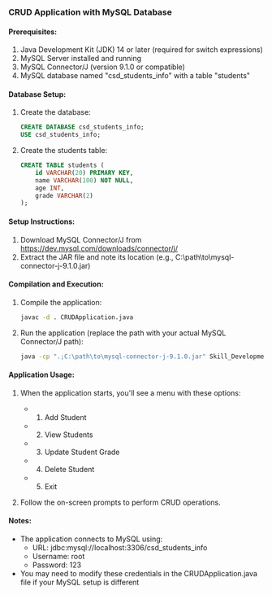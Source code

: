 ### CRUD Application with MySQL Database

#### Prerequisites:
1. Java Development Kit (JDK) 14 or later (required for switch expressions)
2. MySQL Server installed and running
3. MySQL Connector/J (version 9.1.0 or compatible)
4. MySQL database named "csd_students_info" with a table "students"

#### Database Setup:
1. Create the database:
   ```sql
   CREATE DATABASE csd_students_info;
   USE csd_students_info;
   ```

2. Create the students table:
   ```sql
   CREATE TABLE students (
       id VARCHAR(20) PRIMARY KEY,
       name VARCHAR(100) NOT NULL,
       age INT,
       grade VARCHAR(2)
   );
   ```

#### Setup Instructions:
1. Download MySQL Connector/J from https://dev.mysql.com/downloads/connector/j/
2. Extract the JAR file and note its location (e.g., C:\path\to\mysql-connector-j-9.1.0.jar)

#### Compilation and Execution:
1. Compile the application:
   ```bash
   javac -d . CRUDApplication.java
   ```

2. Run the application (replace the path with your actual MySQL Connector/J path):
   ```bash
   java -cp ".;C:\path\to\mysql-connector-j-9.1.0.jar" Skill_Development_Lab.Experiment_5.CRUDApplication
   ```

#### Application Usage:
1. When the application starts, you'll see a menu with these options:
   - 1. Add Student
   - 2. View Students
   - 3. Update Student Grade
   - 4. Delete Student
   - 5. Exit

2. Follow the on-screen prompts to perform CRUD operations.

#### Notes:
- The application connects to MySQL using:
  - URL: jdbc:mysql://localhost:3306/csd_students_info
  - Username: root
  - Password: 123
- You may need to modify these credentials in the CRUDApplication.java file if your MySQL setup is different